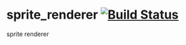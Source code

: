 sprite_renderer [![Build Status](https://travis-ci.org/nathanfaucett/js-sprite_renderer.svg?branch=master)](https://travis-ci.org/nathanfaucett/js-sprite_renderer)
======

sprite renderer
